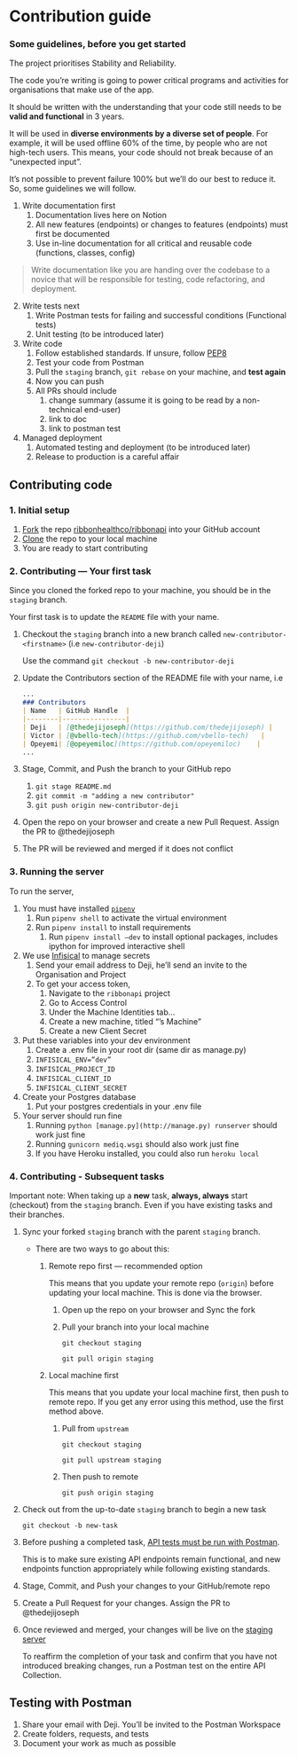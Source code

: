 # Contribution guide

### Some guidelines, before you get started

The project prioritises Stability and Reliability.

The code you’re writing is going to power critical programs and activities for organisations that make use of the app. 

It should be written with the understanding that your code still needs to be **valid and functional** in 3 years.

It will be used in **diverse environments by a diverse set of people**. For example, it will be used offline 60% of the time, by people who are not high-tech users. This means, your code should not break because of an “unexpected input”.

It’s not possible to prevent failure 100% but we’ll do our best to reduce it. So, some guidelines we will follow.

1. Write documentation first
    1. Documentation lives here on Notion
    2. All new features (endpoints) or changes to features (endpoints) must first be documented
    3. Use in-line documentation for all critical and reusable code (functions, classes, config)
    
> Write documentation like you are handing over the codebase to a novice that will be responsible for testing, code refactoring, and deployment.
    
2. Write tests next
    1. Write Postman tests for failing and successful conditions (Functional tests)
    2. Unit testing (to be introduced later)
3. Write code
    1. Follow established standards. If unsure, follow [PEP8](https://peps.python.org/pep-0008/)
    2. Test your code from Postman
    3. Pull the `staging` branch, `git rebase` on your machine, and **test again**
    4. Now you can push
    5. All PRs should include
        1. change summary (assume it is going to be read by a non-technical end-user)
        2. link to doc
        3. link to postman test
4. Managed deployment
    1. Automated testing and deployment (to be introduced later)
    2. Release to production is a careful affair
    

## Contributing code

### 1. Initial setup

1. [Fork](https://docs.github.com/en/get-started/quickstart/fork-a-repo) the repo [ribbonhealthco/ribbonapi](https://github.com/ribbonhealthco/ribbonapi) into your GitHub account
2. [Clone](https://docs.github.com/en/get-started/quickstart/contributing-to-projects#cloning-a-fork) the repo to your local machine
3. You are ready to start contributing

### 2. Contributing — Your first task

Since you cloned the forked repo to your machine, you should be in the `staging` branch. 

Your first task is to update the `README` file with your name.

1. Checkout the `staging` branch into a new branch called `new-contributor-<firstname>` (i.e `new-contributor-deji`)
    
    Use the command `git checkout -b new-contributor-deji`
    
2. Update the Contributors section of the README file with your name, i.e
    
    ```markdown
    ...
    ### Contributors
    | Name   | GitHub Handle  |
    |--------|----------------|
    | Deji   | [@thedejijoseph](https://github.com/thedejijoseph) |
    | Victor | [@vbello-tech](https://github.com/vbello-tech)   |
    | Opeyemi| [@opeyemiloc](https://github.com/opeyemiloc)    |
    ...
    ```
    
3. Stage, Commit, and Push the branch to your GitHub repo
    1. `git stage README.md`
    2. `git commit -m "adding a new contributor"`
    3. `git push origin new-contributor-deji`
4. Open the repo on your browser and create a new Pull Request. Assign the PR to @thedejijoseph
5. The PR will be reviewed and merged if it does not conflict

### 3. Running the server

To run the server,

1. You must have installed [`pipenv`](https://pipenv.pypa.io/en/latest/)
    1. Run `pipenv shell` to activate the virtual environment
    2. Run `pipenv install` to install requirements
        1. Run `pipenv install —dev` to install optional packages, includes ipython for improved interactive shell
2. We use [Infisical](https://infisical.com/) to manage secrets
    1. Send your email address to Deji, he’ll send an invite to the Organisation and Project
    2. To get your access token,
        1. Navigate to the `ribbonapi` project
        2. Go to Access Control
        3. Under the Machine Identities tab…
        4. Create a new machine, titled “<Name>’s Machine”
        5. Create a new Client Secret
3. Put these variables into your dev environment
    1. Create a .env file in your root dir (same dir as manage.py)
    2. `INFISICAL_ENV=”dev”`
    3. `INFISICAL_PROJECT_ID`
    4. `INFISICAL_CLIENT_ID`
    5. `INFISICAL_CLIENT_SECRET`
4. Create your Postgres database
    1. Put your postgres credentials in your .env file
5. Your server should run fine
    1. Running `python [manage.py](http://manage.py) runserver` should work just fine
    2. Running `gunicorn mediq.wsgi`  should also work just fine
    3. If you have Heroku installed, you could also run `heroku local`

### 4. Contributing - Subsequent tasks

Important note: When taking up a **new** task, **always, always** start (checkout) from the `staging` branch. Even if you have existing tasks and their branches.

1. Sync your forked `staging` branch with the parent `staging` branch. 
    - There are two ways to go about this:
        1. Remote repo first — recommended option
            
            This means that you update your remote repo (`origin`) before updating your local machine. This is done via the browser.
            
            1. Open up the repo on your browser and Sync the fork
                    
            2. Pull your branch into your local machine
                
                `git checkout staging`
                
                `git pull origin staging`
                
        2. Local machine first
            
            This means that you update your local machine first, then push to remote repo. If you get any error using this method, use the first method above.
            
            1. Pull from `upstream`
                
                `git checkout staging`
                
                `git pull upstream staging`
                
            2. Then push to remote
                
                `git push origin staging`
                
2. Check out from the up-to-date `staging` branch to begin a new task
    
    `git checkout -b new-task`
    
3. Before pushing a completed task, [API tests must be run with Postman](https://www.notion.so/Contribution-guide-Backend-Development-df543cc860194f98986c777cd0c42fcd?pvs=21).
    
    This is to make sure existing API endpoints remain functional, and new endpoints function appropriately while following existing standards.
    
4. Stage, Commit, and Push your changes to your GitHub/remote repo
5. Create a Pull Request for your changes. Assign the PR to @thedejijoseph
6. Once reviewed and merged, your changes will be live on the [staging server](https://www.notion.so/328f8400edbd4331a5d0e0dbe26c4d81?pvs=21)
    
    To reaffirm the completion of your task and confirm that you have not introduced breaking changes, run a Postman test on the entire API Collection.
    

## Testing with Postman

1. Share your email with Deji. You’ll be invited to the Postman Workspace
2. Create folders, requests, and tests
3. Document your work as much as possible

